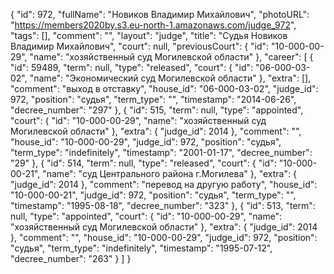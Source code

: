 {
    "id": 972,
    "fullName": "Новиков Владимир Михайлович",
    "photoURL": "https://members2020by.s3.eu-north-1.amazonaws.com/judge_972",
    "tags": [],
    "comment": "",
    "layout": "judge",
    "title": "Судья Новиков Владимир Михайлович",
    "court": null,
    "previousCourt": {
        "id": "10-000-00-29",
        "name": "хозяйственный суд Могилевской области"
    },
    "career": [
        {
            "id": 59489,
            "term": null,
            "type": "released",
            "court": {
                "id": "06-000-03-02",
                "name": "Экономический суд Могилевской области"
            },
            "extra": [],
            "comment": "выход в отставку",
            "house_id": "06-000-03-02",
            "judge_id": 972,
            "position": "судья",
            "term_type": "",
            "timestamp": "2014-06-26",
            "decree_number": "297"
        },
        {
            "id": 515,
            "term": null,
            "type": "appointed",
            "court": {
                "id": "10-000-00-29",
                "name": "хозяйственный суд Могилевской области"
            },
            "extra": {
                "judge_id": 2014
            },
            "comment": "",
            "house_id": "10-000-00-29",
            "judge_id": 972,
            "position": "судья",
            "term_type": "indefinitely",
            "timestamp": "2001-01-17",
            "decree_number": "29"
        },
        {
            "id": 514,
            "term": null,
            "type": "released",
            "court": {
                "id": "10-000-00-21",
                "name": "суд Центрального района г.Могилева"
            },
            "extra": {
                "judge_id": 2014
            },
            "comment": "перевод на другую работу",
            "house_id": "10-000-00-21",
            "judge_id": 972,
            "position": "судья",
            "term_type": "",
            "timestamp": "1995-08-18",
            "decree_number": "323"
        },
        {
            "id": 513,
            "term": null,
            "type": "appointed",
            "court": {
                "id": "10-000-00-29",
                "name": "хозяйственный суд Могилевской области"
            },
            "extra": {
                "judge_id": 2014
            },
            "comment": "",
            "house_id": "10-000-00-29",
            "judge_id": 972,
            "position": "судья",
            "term_type": "indefinitely",
            "timestamp": "1995-07-12",
            "decree_number": "263"
        }
    ]
}